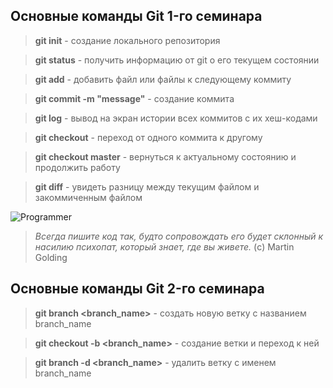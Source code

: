 ## Основные команды Git 1-го семинара

> **git init** - создание локального репозитория

> **git status** - получить информацию от git о его текущем состоянии

> **git add** - добавить файл или файлы к следующему коммиту

> **git commit -m "message"** - создание коммита

> **git log** - вывод на экран истории всех коммитов с их хеш-кодами

> **git checkout** - переход от одного коммита к другому

> **git checkout master** - вернуться к актуальному состоянию и продолжить работу

> **git diff** - увидеть разницу между текущим файлом и закоммиченным файлом

![Programmer](https://veved.ru/uploads/posts/2019-12/1577369648_interfaces-1200x800.jpg)

> *Всегда пишите код так, будто сопровождать его будет склонный к насилию психопат, который знает, где вы живете.* (c) Martin Golding

## Основные команды Git 2-го семинара

> **git branch <branch_name>** - создать новую ветку с названием branch_name

> **git checkout -b <branch_name>** - создание ветки и переход к ней

> **git branch -d <branch_name>** - удалить ветку с именем branch_name
